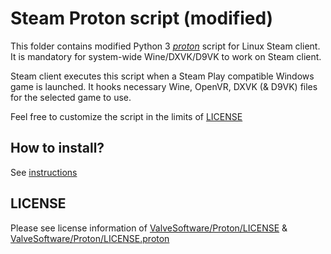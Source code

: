 # Steam Proton script (modified)

This folder contains modified Python 3 _[proton](proton)_ script for Linux Steam client. It is mandatory for system-wide Wine/DXVK/D9VK to work on Steam client.

Steam client executes this script when a Steam Play compatible Windows game is launched. It hooks necessary Wine, OpenVR, DXVK (& D9VK) files for the selected game to use.

Feel free to customize the script in the limits of [LICENSE](https://github.com/ValveSoftware/Proton/blob/proton_4.2/LICENSE)

## How to install?

See [instructions](../README.md#usage)

## LICENSE

Please see license information of [ValveSoftware/Proton/LICENSE](https://github.com/ValveSoftware/Proton/blob/proton_4.2/LICENSE) & [ValveSoftware/Proton/LICENSE.proton](https://github.com/ValveSoftware/Proton/blob/proton_4.2/LICENSE.proton)
